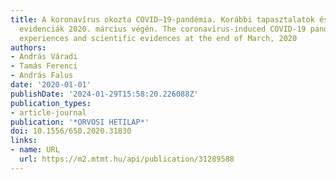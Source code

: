 ```yaml
---
title: A koronavírus okozta COVID–19-pandémia. Korábbi tapasztalatok és tudományos
  evidenciák 2020. március végén. The coronavirus-induced COVID-19 pandemic Previous
  experiences and scientific evidences at the end of March, 2020
authors:
- András Váradi
- Tamás Ferenci
- András Falus
date: '2020-01-01'
publishDate: '2024-01-29T15:58:20.226088Z'
publication_types:
- article-journal
publication: '*ORVOSI HETILAP*'
doi: 10.1556/650.2020.31830
links:
- name: URL
  url: https://m2.mtmt.hu/api/publication/31289588
---
```

